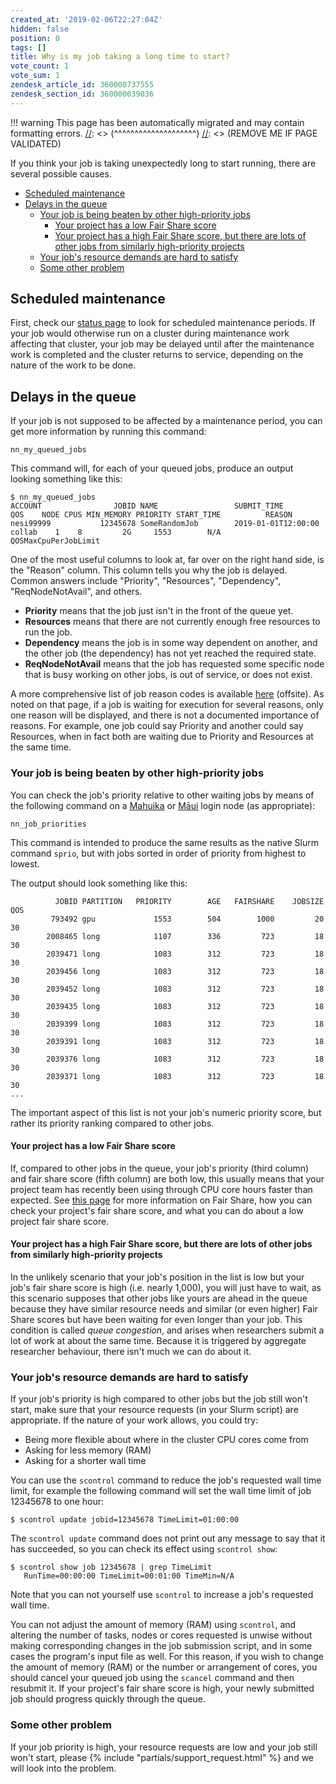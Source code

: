 ```yaml
---
created_at: '2019-02-06T22:27:04Z'
hidden: false
position: 0
tags: []
title: Why is my job taking a long time to start?
vote_count: 1
vote_sum: 1
zendesk_article_id: 360000737555
zendesk_section_id: 360000039036
---
```




[//]: <> (REMOVE ME IF PAGE VALIDATED)
[//]: <> (vvvvvvvvvvvvvvvvvvvv)
!!! warning
    This page has been automatically migrated and may contain formatting errors.
[//]: <> (^^^^^^^^^^^^^^^^^^^^)
[//]: <> (REMOVE ME IF PAGE VALIDATED)

If you think your job is taking unexpectedly long to start running,
there are several possible causes.

-   [Scheduled maintenance](#scheduled-maintenance)
-   [Delays in the queue](#delays-in-the-queue)
    -   [Your job is being beaten by other high-priority
        jobs](#other-high-priority-jobs)
        -   [Your project has a low Fair Share
            score](#low-fair-share-score)
        -   [Your project has a high Fair Share score, but there are
            lots of other jobs from similarly high-priority
            projects](#queue-congestion)
    -   [Your job's resource demands are hard to
        satisfy](#difficult-job)
    -   [Some other problem](#other-problem)

## Scheduled maintenance

First, check our [status page](https://status.nesi.org.nz/) to look for
scheduled maintenance periods. If your job would otherwise run on a
cluster during maintenance work affecting that cluster, your job may be
delayed until after the maintenance work is completed and the cluster
returns to service, depending on the nature of the work to be done.

## Delays in the queue

If your job is not supposed to be affected by a maintenance period, you
can get more information by running this command:

``` sl
nn_my_queued_jobs
```

This command will, for each of your queued jobs, produce an output
looking something like this:

``` sl
$ nn_my_queued_jobs 
ACCOUNT                JOBID NAME                 SUBMIT_TIME         QOS    NODE CPUS MIN_MEMORY PRIORITY START_TIME          REASON
nesi99999           12345678 SomeRandomJob        2019-01-01T12:00:00 collab    1    8         2G     1553        N/A          QOSMaxCpuPerJobLimit
```

One of the most useful columns to look at, far over on the right hand
side, is the "Reason" column. This column tells you why the job is
delayed. Common answers include "Priority", "Resources", "Dependency",
"ReqNodeNotAvail", and others.

-   **Priority** means that the job just isn't in the front of the queue
    yet.
-   **Resources** means that there are not currently enough free
    resources to run the job.
-   **Dependency** means the job is in some way dependent on another,
    and the other job (the dependency) has not yet reached the required
    state.
-   **ReqNodeNotAvail** means that the job has requested some specific
    node that is busy working on other jobs, is out of service, or does
    not exist.

A more comprehensive list of job reason codes is available
[here](https://slurm.schedmd.com/squeue.html#lbAF) (offsite). As noted
on that page, if a job is waiting for execution for several reasons,
only one reason will be displayed, and there is not a documented
importance of reasons. For example, one job could say Priority and
another could say Resources, when in fact both are waiting due to
Priority and Resources at the same time.

### Your job is being beaten by other high-priority jobs

You can check the job's priority relative to other waiting jobs by means
of the following command on a
[Mahuika](https://support.nesi.org.nz/hc/articles/360000163575-Mahuika)
or
[Māui](https://support.nesi.org.nz/hc/articles/360000163695-M%C4%81ui)
login node (as appropriate):

``` sl
nn_job_priorities
```

This command is intended to produce the same results as the native Slurm
command `sprio`, but with jobs sorted in order of priority from highest
to lowest.

The output should look something like this:

``` sl
          JOBID PARTITION   PRIORITY        AGE   FAIRSHARE    JOBSIZE        QOS
         793492 gpu             1553        504        1000         20         30
        2008465 long            1107        336         723         18         30
        2039471 long            1083        312         723         18         30
        2039456 long            1083        312         723         18         30
        2039452 long            1083        312         723         18         30
        2039435 long            1083        312         723         18         30
        2039399 long            1083        312         723         18         30
        2039391 long            1083        312         723         18         30
        2039376 long            1083        312         723         18         30
        2039371 long            1083        312         723         18         30
...
```

The important aspect of this list is not your job's numeric priority
score, but rather its priority ranking compared to other jobs.

#### Your project has a low Fair Share score

If, compared to other jobs in the queue, your job's priority (third
column) and fair share score (fifth column) are both low, this usually
means that your project team has recently been using through CPU core
hours faster than expected. See [this
page](https://support.nesi.org.nz/hc/articles/360000743536) for more
information on Fair Share, how you can check your project's fair share
score, and what you can do about a low project fair share score.

#### Your project has a high Fair Share score, but there are lots of other jobs from similarly high-priority projects

In the unlikely scenario that your job's position in the list is low but
your job's fair share score is high (i.e. nearly 1,000), you will just
have to wait, as this scenario supposes that other jobs like yours are
ahead in the queue because they have similar resource needs and similar
(or even higher) Fair Share scores but have been waiting for even longer
than your job. This condition is called *queue congestion*, and arises
when researchers submit a lot of work at about the same time. Because it
is triggered by aggregate researcher behaviour, there isn't much we can
do about it.

### Your job's resource demands are hard to satisfy

If your job's priority is high compared to other jobs but the job still
won't start, make sure that your resource requests (in your Slurm
script) are appropriate. If the nature of your work allows, you could
try:

-   Being more flexible about where in the cluster CPU cores come from
-   Asking for less memory (RAM)
-   Asking for a shorter wall time

You can use the `scontrol` command to reduce the job's requested wall
time limit, for example the following command will set the wall time
limit of job 12345678 to one hour:

``` sl
$ scontrol update jobid=12345678 TimeLimit=01:00:00
```

The `scontrol update` command does not print out any message to say that
it has succeeded, so you can check its effect using `scontrol show`:

``` sl
$ scontrol show job 12345678 | grep TimeLimit
   RunTime=00:00:00 TimeLimit=00:01:00 TimeMin=N/A
```

Note that you can not yourself use `scontrol` to increase a job's
requested wall time.

You can not adjust the amount of memory (RAM) using `scontrol`, and
altering the number of tasks, nodes or cores requested is unwise without
making corresponding changes in the job submission script, and in some
cases the program's input file as well. For this reason, if you wish to
change the amount of memory (RAM) or the number or arrangement of cores,
you should cancel your queued job using the `scancel` command and then
resubmit it. If your project's fair share score is high, your newly
submitted job should progress quickly through the queue.

### Some other problem

If your job priority is high, your resource requests are low and your
job still won't start, please  {% include "partials/support_request.html" %} and we will look into
the problem.